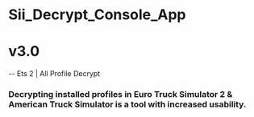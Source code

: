
# Sii_Decrypt_Console_App 
# v3.0 
-- Ets 2 | All Profile Decrypt
### Decrypting installed profiles in Euro Truck Simulator 2 & American Truck Simulator is a tool with increased usability.

